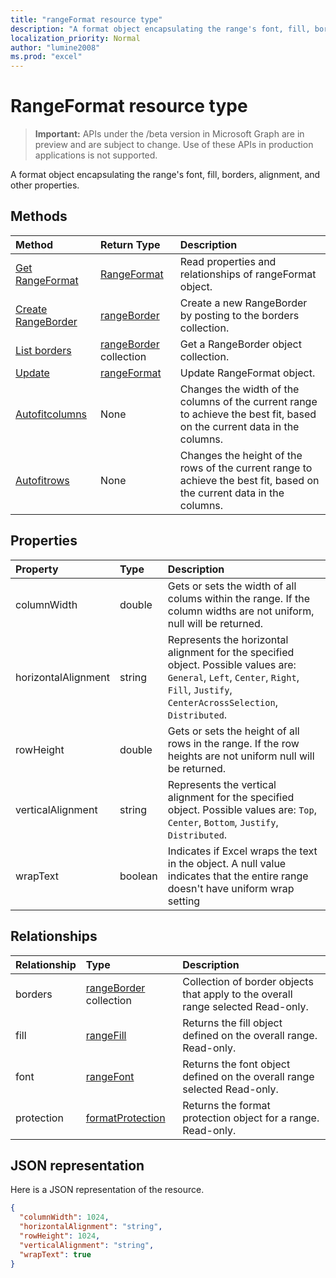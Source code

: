 ```yaml
---
title: "rangeFormat resource type"
description: "A format object encapsulating the range's font, fill, borders, alignment, and other properties."
localization_priority: Normal
author: "lumine2008"
ms.prod: "excel"
---
```


# RangeFormat resource type

> **Important:** APIs under the /beta version in Microsoft Graph are in preview and are subject to change. Use of these APIs in production applications is not supported.

A format object encapsulating the range's font, fill, borders, alignment, and other properties.


## Methods

| Method		   | Return Type	|Description|
|:---------------|:--------|:----------|
|[Get RangeFormat](../api/rangeformat-get.md) | [RangeFormat](rangeformat.md) |Read properties and relationships of rangeFormat object.|
|[Create RangeBorder](../api/rangeformat-post-borders.md) |[rangeBorder](rangeborder.md)| Create a new RangeBorder by posting to the borders collection.|
|[List borders](../api/rangeformat-list-borders.md) |[rangeBorder](rangeborder.md) collection| Get a RangeBorder object collection.|
|[Update](../api/rangeformat-update.md) | [rangeFormat](rangeformat.md)	|Update RangeFormat object. |
|[Autofitcolumns](../api/rangeformat-autofitcolumns.md)|None|Changes the width of the columns of the current range to achieve the best fit, based on the current data in the columns.|
|[Autofitrows](../api/rangeformat-autofitrows.md)|None|Changes the height of the rows of the current range to achieve the best fit, based on the current data in the columns.|

## Properties
| Property	   | Type	|Description|
|:---------------|:--------|:----------|
|columnWidth|double|Gets or sets the width of all colums within the range. If the column widths are not uniform, null will be returned.|
|horizontalAlignment|string|Represents the horizontal alignment for the specified object. Possible values are: `General`, `Left`, `Center`, `Right`, `Fill`, `Justify`, `CenterAcrossSelection`, `Distributed`.|
|rowHeight|double|Gets or sets the height of all rows in the range. If the row heights are not uniform null will be returned.|
|verticalAlignment|string|Represents the vertical alignment for the specified object. Possible values are: `Top`, `Center`, `Bottom`, `Justify`, `Distributed`.|
|wrapText|boolean|Indicates if Excel wraps the text in the object. A null value indicates that the entire range doesn't have uniform wrap setting|

## Relationships
| Relationship | Type	|Description|
|:---------------|:--------|:----------|
|borders|[rangeBorder](rangeborder.md) collection|Collection of border objects that apply to the overall range selected Read-only.|
|fill|[rangeFill](rangefill.md)|Returns the fill object defined on the overall range. Read-only.|
|font|[rangeFont](rangefont.md)|Returns the font object defined on the overall range selected Read-only.|
|protection|[formatProtection](formatprotection.md)|Returns the format protection object for a range. Read-only.|

## JSON representation

Here is a JSON representation of the resource.

<!-- {
  "blockType": "resource",
  "optionalProperties": [

  ],
  "@odata.type": "microsoft.graph.rangeFormat"
}-->

```json
{
  "columnWidth": 1024,
  "horizontalAlignment": "string",
  "rowHeight": 1024,
  "verticalAlignment": "string",
  "wrapText": true
}

```

<!-- uuid: 8fcb5dbc-d5aa-4681-8e31-b001d5168d79
2015-10-25 14:57:30 UTC -->
<!-- {
  "type": "#page.annotation",
  "description": "RangeFormat resource",
  "keywords": "",
  "section": "documentation",
  "tocPath": ""
}-->

